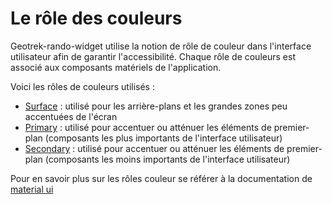 # Le rôle des couleurs

Geotrek-rando-widget utilise la notion de rôle de couleur dans l'interface utilisateur afin de garantir l'accessibilité. Chaque rôle de couleurs est associé aux composants matériels de l'application.

Voici les rôles de couleurs utilisés :

- [Surface](https://m3.material.io/styles/color/roles#89f972b1-e372-494c-aabc-69aea34ed591) : utilisé pour les arrière-plans et les grandes zones peu accentuées de l'écran
- [Primary](https://m3.material.io/styles/color/roles#41f55188-5c63-4107-ac41-822ebca8ae1b) : utilisé pour accentuer ou atténuer les éléments de premier-plan (composants les plus importants de l'interface utilisateur)
- [Secondary](https://m3.material.io/styles/color/roles#290bcc49-b728-414c-8cc5-04336c1c799c) : utilisé pour accentuer ou atténuer les éléments de premier-plan (composants les moins importants de l'interface utilisateur)


Pour en savoir plus sur les rôles couleur se référer à la documentation de [material ui](https://m3.material.io/styles/color/roles)

